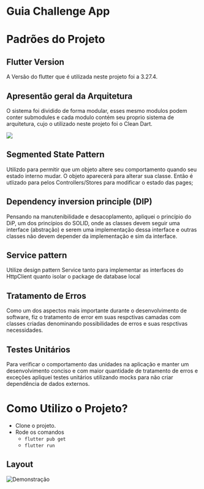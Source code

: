 # Guia Challenge App

# Padrões do Projeto

## Flutter Version
A Versão do flutter que é utilizada neste projeto foi a 3.27.4.

## Apresentão geral da Arquitetura
O sistema foi dividido de forma modular, esses mesmo modulos podem conter submodules e cada modulo contém seu proprio sistema de arquitetura, cujo o utilizado neste projeto foi o Clean Dart.

![](https://user-images.githubusercontent.com/53379557/175559723-dafd93a1-2420-46c5-b1e7-ac814bcf4f2e.png)

## Segmented State Pattern

Utilizdo para permitir que um objeto altere seu comportamento quando seu estado interno mudar. O objeto aparecerá para alterar sua classe. Então é utlizado para pelos Controllers/Stores para modificar o estado das pages;

## Dependency inversion principle (DIP)

Pensando na manutenibilidade e desacoplamento, apliquei o princípio do DiP, um dos princípios do SOLID, onde as classes devem seguir uma interface (abstração) e serem uma implementação dessa interface e outras classes não devem depender da implementação e sim da interface.

## Service pattern

Utilize design pattern Service tanto para implementar as interfaces do HttpClient quanto isolar o package de database local

## Tratamento de Erros 

Como um dos aspectos mais importante durante o desenvolvimento de software, fiz o tratamento de error em suas respctivas camadas com classes criadas denominando possibilidades de erros e suas respctivas necessidades.

## Testes Unitários 

Para verificar o comportamento das unidades na aplicação e manter um desenvolvimento conciso e com maior quantidade de tratamento de erros e exceções apliquei testes unitários utilizando mocks para não criar dependência de dados externos.


# Como Utilizo o Projeto?

- Clone o projeto.
- Rode os comandos
  - `flutter pub get`
  - `flutter run`

## Layout
![Demonstração](screenshots/guia.gif)

